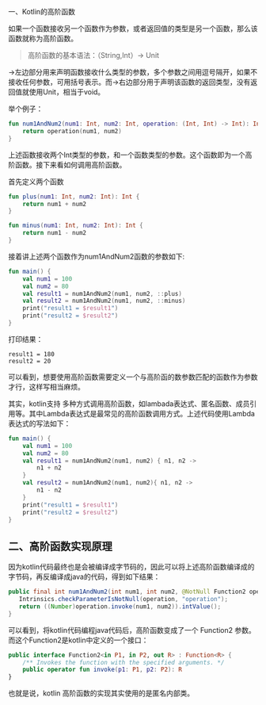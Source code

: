 一、Kotlin的高阶函数

如果一个函数接收另一个函数作为参数，或者返回值的类型是另一个函数，那么该函数就称为高阶函数。

> 高阶函数的基本语法：（String,Int）-> Unit

->左边部分用来声明函数接收什么类型的参数，多个参数之间用逗号隔开，如果不接收任何参数，可用括号表示。而->右边部分用于声明该函数的返回类型，没有返回值就使用Unit，相当于void。

举个例子：

```kotlin
fun num1AndNum2(num1: Int, num2: Int, operation: (Int, Int) -> Int): Int {
    return operation(num1, num2)
}
```

上述函数接收两个Int类型的参数，和一个函数类型的参数。这个函数即为一个高阶函数。接下来看如何调用高阶函数。

首先定义两个函数

```kotlin
fun plus(num1: Int, num2: Int): Int {
    return num1 + num2
}

fun minus(num1: Int, num2: Int): Int {
    return num1 - num2
}

```

接着讲上述两个函数作为num1AndNum2函数的参数如下:

```kotlin
fun main() {
    val num1 = 100
    val num2 = 80
    val result1 = num1AndNum2(num1, num2, ::plus)
    val result2 = num1AndNum2(num1, num2, ::minus)
    print("result1 = $result1")
    print("result2 = $result2")
}
```

打印结果：

```
result1 = 180
result2 = 20
```

可以看到，想要使用高阶函数需要定义一个与高阶函的数参数匹配的函数作为参数才行，这样写相当麻烦。

其实，kotlin支持 多种方式调用高阶函数，如lambada表达式、匿名函数、成员引用等。其中Lambda表达式是最常见的高阶函数调用方式。上述代码使用Lambda表达式的写法如下：

```kotlin
fun main() {
    val num1 = 100
    val num2 = 80
    val result1 = num1AndNum2(num1, num2) { n1, n2 ->
        n1 + n2
    }
    val result2 = num1AndNum2(num1, num2){ n1, n2 ->
        n1 - n2
    }
    print("result1 = $result1")
    print("result2 = $result2")
}
```

## 二、高阶函数实现原理

因为kotlin代码最终也是会被编译成字节码的，因此可以将上述高阶函数编译成的字节码，再反编译成java的代码，得到如下结果：

```java
public final int num1AndNum2(int num1, int num2, @NotNull Function2 operation) {
   Intrinsics.checkParameterIsNotNull(operation, "operation");
   return ((Number)operation.invoke(num1, num2)).intValue();
}
```

可以看到，将kotlin代码编程java代码后，高阶函数变成了一个 Function2 参数。而这个Function2是kotlin中定义的一个接口：

```kotlin
public interface Function2<in P1, in P2, out R> : Function<R> {
    /** Invokes the function with the specified arguments. */
    public operator fun invoke(p1: P1, p2: P2): R
}
```

也就是说，kotlin 高阶函数的实现其实使用的是匿名内部类。
